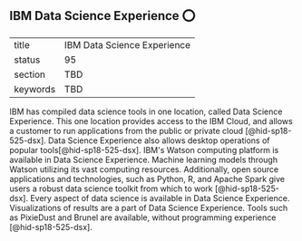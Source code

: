 ## IBM Data Science Experience :o:


|          |                             |
| -------- | --------------------------- |
| title    | IBM Data Science Experience |
| status   | 95                          |
| section  | TBD                         |
| keywords | TBD                         |



IBM has compiled data science tools in one location, called Data Science
Experience. This one location provides access to the IBM Cloud, and
allows a customer to run applications from the public or private cloud 
[@hid-sp18-525-dsx]. Data Science Experience also allows desktop
operations of popular tools[@hid-sp18-525-dsx]. IBM's Watson computing
platform is available in Data Science Experience. Machine learning
models through Watson utilizing its vast computing resources.
Additionally, open source applications and technologies, such as Python,
R, and Apache Spark give users a robust data science toolkit from which
to work [@hid-sp18-525-dsx]. Every aspect of data science is available in
Data Science Experience. Visualizations of results are a part of Data
Science Experience. Tools such as PixieDust and Brunel are available,
without programming experience [@hid-sp18-525-dsx].
